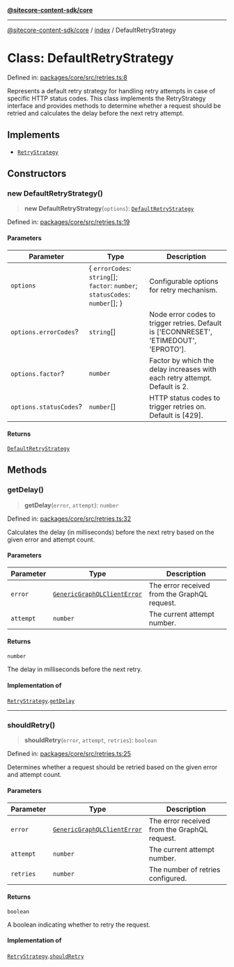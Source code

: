 [**@sitecore-content-sdk/core**](../../README.md)

***

[@sitecore-content-sdk/core](../../README.md) / [index](../README.md) / DefaultRetryStrategy

# Class: DefaultRetryStrategy

Defined in: [packages/core/src/retries.ts:8](https://github.com/Sitecore/xmc-jss-dev/blob/6619215c196ddf4b0e5218da4ae20a7b80c4f154/packages/core/src/retries.ts#L8)

Represents a default retry strategy for handling retry attempts in case of specific HTTP status codes.
This class implements the RetryStrategy interface and provides methods to determine whether a request
should be retried and calculates the delay before the next retry attempt.

## Implements

- [`RetryStrategy`](../interfaces/RetryStrategy.md)

## Constructors

### new DefaultRetryStrategy()

> **new DefaultRetryStrategy**(`options`): [`DefaultRetryStrategy`](DefaultRetryStrategy.md)

Defined in: [packages/core/src/retries.ts:19](https://github.com/Sitecore/xmc-jss-dev/blob/6619215c196ddf4b0e5218da4ae20a7b80c4f154/packages/core/src/retries.ts#L19)

#### Parameters

| Parameter | Type | Description |
| ------ | ------ | ------ |
| `options` | \{ `errorCodes`: `string`[]; `factor`: `number`; `statusCodes`: `number`[]; \} | Configurable options for retry mechanism. |
| `options.errorCodes`? | `string`[] | Node error codes to trigger retries. Default is ['ECONNRESET', 'ETIMEDOUT', 'EPROTO']. |
| `options.factor`? | `number` | Factor by which the delay increases with each retry attempt. Default is 2. |
| `options.statusCodes`? | `number`[] | HTTP status codes to trigger retries on. Default is [429]. |

#### Returns

[`DefaultRetryStrategy`](DefaultRetryStrategy.md)

## Methods

### getDelay()

> **getDelay**(`error`, `attempt`): `number`

Defined in: [packages/core/src/retries.ts:32](https://github.com/Sitecore/xmc-jss-dev/blob/6619215c196ddf4b0e5218da4ae20a7b80c4f154/packages/core/src/retries.ts#L32)

Calculates the delay (in milliseconds) before the next retry based on the given error and attempt count.

#### Parameters

| Parameter | Type | Description |
| ------ | ------ | ------ |
| `error` | [`GenericGraphQLClientError`](../type-aliases/GenericGraphQLClientError.md) | The error received from the GraphQL request. |
| `attempt` | `number` | The current attempt number. |

#### Returns

`number`

The delay in milliseconds before the next retry.

#### Implementation of

[`RetryStrategy`](../interfaces/RetryStrategy.md).[`getDelay`](../interfaces/RetryStrategy.md#getdelay)

***

### shouldRetry()

> **shouldRetry**(`error`, `attempt`, `retries`): `boolean`

Defined in: [packages/core/src/retries.ts:25](https://github.com/Sitecore/xmc-jss-dev/blob/6619215c196ddf4b0e5218da4ae20a7b80c4f154/packages/core/src/retries.ts#L25)

Determines whether a request should be retried based on the given error and attempt count.

#### Parameters

| Parameter | Type | Description |
| ------ | ------ | ------ |
| `error` | [`GenericGraphQLClientError`](../type-aliases/GenericGraphQLClientError.md) | The error received from the GraphQL request. |
| `attempt` | `number` | The current attempt number. |
| `retries` | `number` | The number of retries configured. |

#### Returns

`boolean`

A boolean indicating whether to retry the request.

#### Implementation of

[`RetryStrategy`](../interfaces/RetryStrategy.md).[`shouldRetry`](../interfaces/RetryStrategy.md#shouldretry)
